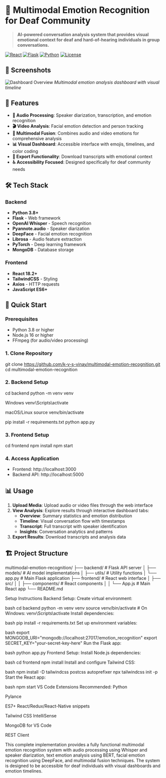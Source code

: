# 🎯 Multimodal Emotion Recognition for Deaf Community

> **AI-powered conversation analysis system that provides visual emotional context for deaf and hard-of-hearing individuals in group conversations.**

[![React](https://img.shields.io/badge/React-18.2.0-blue.svg)](https://reactjs.org/)
[![Flask](https://img.shields.io/badge/Flask-2.3.0-green.svg)](https://flask.palletsprojects.com/)
[![Python](https://img.shields.io/badge/Python-3.8+-yellow.svg)](https://python.org/)
[![License](https://img.shields.io/badge/License-MIT-red.svg)](LICENSE)

## 📸 Screenshots

![Dashboard Overview](screenshots/dashboard-overview.png)
*Multimodal emotion analysis dashboard with visual timeline*

## 🌟 Features

- **🎤 Audio Processing**: Speaker diarization, transcription, and emotion recognition
- **🎬 Video Analysis**: Facial emotion detection and person tracking
- **🧠 Multimodal Fusion**: Combines audio and video emotions for comprehensive analysis
- **📊 Visual Dashboard**: Accessible interface with emojis, timelines, and color coding
- **📄 Export Functionality**: Download transcripts with emotional context
- **♿ Accessibility Focused**: Designed specifically for deaf community needs

## 🛠️ Tech Stack

### Backend
- **Python 3.8+**
- **Flask** - Web framework
- **OpenAI Whisper** - Speech recognition
- **Pyannote.audio** - Speaker diarization
- **DeepFace** - Facial emotion recognition
- **Librosa** - Audio feature extraction
- **PyTorch** - Deep learning framework
- **MongoDB** - Database storage

### Frontend
- **React 18.2+**
- **TailwindCSS** - Styling
- **Axios** - HTTP requests
- **JavaScript ES6+**

## 🚀 Quick Start

### Prerequisites
- Python 3.8 or higher
- Node.js 16 or higher
- FFmpeg (for audio/video processing)

### 1. Clone Repository
git clone https://github.com/k-v-s-vinay/multimodal-emotion-recognition.git
cd multimodal-emotion-recognition


### 2. Backend Setup
cd backend
python -m venv venv

Windows
venv\Scripts\activate

macOS/Linux
source venv/bin/activate

pip install -r requirements.txt
python app.py

### 3. Frontend Setup
cd frontend
npm install
npm start

### 4. Access Application
- Frontend: http://localhost:3000
- Backend API: http://localhost:5000

## 📊 Usage

1. **Upload Media**: Upload audio or video files through the web interface
2. **View Analysis**: Explore results through interactive dashboard tabs:
   - **Overview**: Summary statistics and emotion distribution
   - **Timeline**: Visual conversation flow with timestamps
   - **Transcript**: Full transcript with speaker identification
   - **Insights**: Conversation analytics and patterns
3. **Export Results**: Download transcripts and analysis data

## 🏗️ Project Structure

multimodal-emotion-recognition/
├── backend/ # Flask API server
│ ├── models/ # AI model implementations
│ ├── utils/ # Utility functions
│ └── app.py # Main Flask application
├── frontend/ # React web interface
│ ├── src/
│ │ ├── components/ # React components
│ │ └── App.js # Main React app
└── README.md

<!------------------------------------------------------------------------------ ----->
Setup Instructions
Backend Setup:
Create virtual environment:

bash
cd backend
python -m venv venv
source venv/bin/activate  # On Windows: venv\Scripts\activate
Install dependencies:

bash
pip install -r requirements.txt
Set up environment variables:

bash
export MONGODB_URI="mongodb://localhost:27017/emotion_recognition"
export SECRET_KEY="your-secret-key-here"
Run the Flask app:

bash
python app.py
Frontend Setup:
Install Node.js dependencies:

bash
cd frontend
npm install
Install and configure Tailwind CSS:

bash
npm install -D tailwindcss postcss autoprefixer
npx tailwindcss init -p
Start the React app:

bash
npm start
VS Code Extensions Recommended:
Python

Pylance

ES7+ React/Redux/React-Native snippets

Tailwind CSS IntelliSense

MongoDB for VS Code

REST Client

This complete implementation provides a fully functional multimodal emotion recognition system with audio processing using Whisper and speaker diarization, text emotion analysis using BERT, facial emotion recognition using DeepFace, and multimodal fusion techniques. The system is designed to be accessible for deaf individuals with visual dashboards and emotion timelines.
